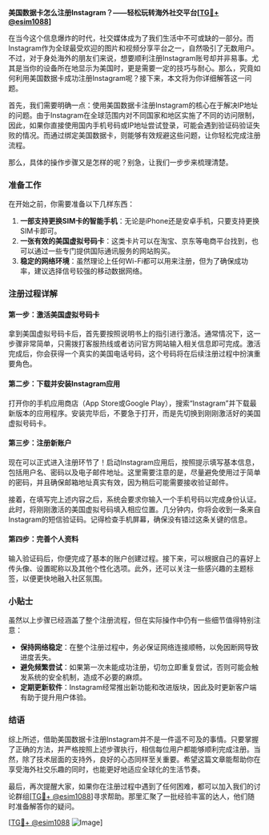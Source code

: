 **美国数据卡怎么注册Instagram？——轻松玩转海外社交平台[[TG💪+ @esim1088](https://t.me/s/esim1088)]**

在当今这个信息爆炸的时代，社交媒体成为了我们生活中不可或缺的一部分。而Instagram作为全球最受欢迎的图片和视频分享平台之一，自然吸引了无数用户。不过，对于身处海外的朋友们来说，想要顺利注册Instagram账号却并非易事。尤其是当你的设备所在地显示为美国时，更是需要一定的技巧与耐心。那么，究竟如何利用美国数据卡成功注册Instagram呢？接下来，本文将为你详细解答这一问题。

首先，我们需要明确一点：使用美国数据卡注册Instagram的核心在于解决IP地址的问题。由于Instagram在全球范围内对不同国家和地区实施了不同的访问限制，因此，如果你直接使用国内手机号码或IP地址尝试登录，可能会遇到验证码验证失败的情况。而通过绑定美国数据卡，则能够有效规避这些问题，让你轻松完成注册流程。

那么，具体的操作步骤又是怎样的呢？别急，让我们一步步来梳理清楚。

### 准备工作

在开始之前，你需要准备以下几样东西：
1. **一部支持更换SIM卡的智能手机**：无论是iPhone还是安卓手机，只要支持更换SIM卡即可。
2. **一张有效的美国虚拟号码卡**：这类卡片可以在淘宝、京东等电商平台找到，也可以通过一些专门提供国际通讯服务的网站购买。
3. **稳定的网络环境**：虽然理论上任何Wi-Fi都可以用来注册，但为了确保成功率，建议选择信号较强的移动数据网络。

### 注册过程详解

#### 第一步：激活美国虚拟号码卡
拿到美国虚拟号码卡后，首先要按照说明书上的指引进行激活。通常情况下，这一步骤非常简单，只需拨打客服热线或者访问官方网站输入相关信息即可完成。激活完成后，你会获得一个真实的美国电话号码，这个号码将在后续注册过程中扮演重要角色。

#### 第二步：下载并安装Instagram应用
打开你的手机应用商店（App Store或Google Play），搜索“Instagram”并下载最新版本的应用程序。安装完毕后，不要急于打开，而是先切换到刚刚激活好的美国虚拟号码卡。

#### 第三步：注册新账户
现在可以正式进入注册环节了！启动Instagram应用后，按照提示填写基本信息，包括用户名、密码以及电子邮件地址。这里需要注意的是，尽量避免使用过于简单的密码，并且确保邮箱地址真实有效，因为稍后可能需要接收验证邮件。

接着，在填写完上述内容之后，系统会要求你输入一个手机号码以完成身份认证。此时，将刚刚激活的美国虚拟号码填入相应位置。几分钟内，你将会收到一条来自Instagram的短信验证码。记得检查手机屏幕，确保没有错过这条关键的信息。

#### 第四步：完善个人资料
输入验证码后，你便完成了基本的账户创建过程。接下来，可以根据自己的喜好上传头像、设置昵称以及其他个性化选项。此外，还可以关注一些感兴趣的主题标签，以便更快地融入社区氛围。

### 小贴士

虽然以上步骤已经涵盖了整个注册流程，但在实际操作中仍有一些细节值得特别注意：

- **保持网络稳定**：在整个注册过程中，务必保证网络连接顺畅，以免因断网导致进度丢失。
- **避免频繁尝试**：如果第一次未能成功注册，切勿立即重复尝试，否则可能会触发系统的安全机制，造成不必要的麻烦。
- **定期更新软件**：Instagram经常推出新功能和改进版块，因此及时更新客户端有助于提升用户体验。

### 结语

综上所述，借助美国数据卡注册Instagram并不是一件遥不可及的事情。只要掌握了正确的方法，并严格按照上述步骤执行，相信每位用户都能够顺利完成注册。当然，除了技术层面的支持外，良好的心态同样至关重要。希望这篇文章能帮助你在享受海外社交乐趣的同时，也能更好地适应全球化的生活节奏。

最后，再次提醒大家，如果你在注册过程中遇到了任何困难，都可以加入我们的讨论群组[[TG💪+ @esim1088](https://t.me/s/esim1088)]寻求帮助。那里汇聚了一批经验丰富的达人，他们随时准备解答你的疑问。

[[TG💪+ @esim1088](https://t.me/s/esim1088) ![Image](https://i.postimg.cc/4NQfJmqS/Snipaste-2025-05-13-00-14-12.png)]
